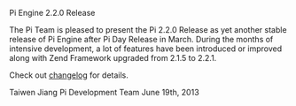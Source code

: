 Pi Engine 2.2.0 Release

The Pi Team is pleased to present the Pi 2.2.0 Release as yet another stable release of Pi Engine after Pi Day Release in March.
During the months of intensive development, a lot of features have been introduced or improved along with Zend Framework upgraded from 2.1.5 to 2.2.1.

Check out [changelog](https://github.com/pi-engine/pi/blob/release-2.2.0/doc/changelog.txt) for details.

Taiwen Jiang
Pi Development Team
June 19th, 2013

